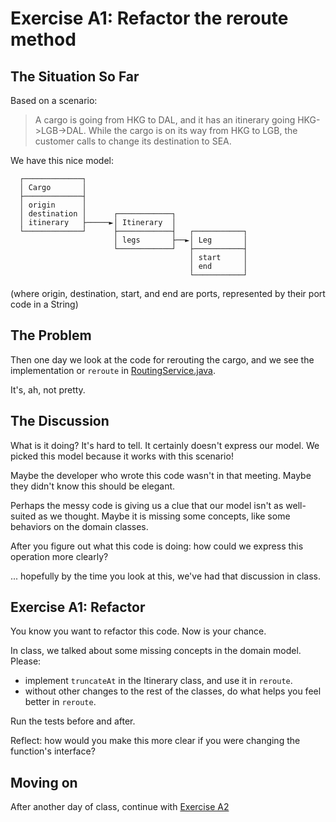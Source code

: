 # Exercise A1: Refactor the reroute method

## The Situation So Far

Based on a scenario:

> A cargo is going from HKG to DAL, and it has an itinerary going HKG->LGB->DAL.
> While the cargo is on its way from HKG to LGB, the customer calls to change its destination to SEA.

We have this nice model:

```
  ┌─────────────┐
  │ Cargo       │
  ├─────────────┤
  │ origin      │
  │ destination │      ┌────────────┐
  │ itinerary   ├─────►│ Itinerary  │
  └─────────────┘      ├────────────┤   ┌───────────┐
                       │ legs       ├──►│ Leg       │
                       └────────────┘   ├───────────┤
                                        │ start     │
                                        │ end       │
                                        └───────────┘
```

(where origin, destination, start, and end are ports, represented by their port code in a String)

## The Problem

Then one day we look at the code for rerouting the cargo, and we see the implementation or `reroute` in
[RoutingService.java](./src/routing/RoutingService.java).

It's, ah, not pretty.

## The Discussion

What is it doing? It's hard to tell. It certainly doesn't express our model. We picked this model because it works with
this scenario!

Maybe the developer who wrote this code wasn't in that meeting. Maybe they didn't know this should be elegant.

Perhaps the messy code is giving us a clue that our model isn't as well-suited as we thought. Maybe it is missing some
concepts, like some behaviors on the domain classes.

After you figure out what this code is doing: how could we express this operation more clearly?

... hopefully by the time you look at this, we've had that discussion in class.

## Exercise A1: Refactor

You know you want to refactor this code. Now is your chance.

In class, we talked about some missing concepts in the domain model. Please:

* implement `truncateAt` in the Itinerary class, and use it in `reroute`.
* without other changes to the rest of the classes, do what helps you feel better in `reroute`.

Run the tests before and after.

Reflect: how would you make this more clear if you were changing the function's interface?

## Moving on

After another day of class, continue with [Exercise A2](./exercise2.md)